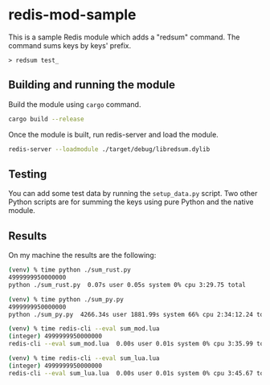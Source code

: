 # redis-mod-sample

This is a sample Redis module which adds a "redsum" command.
The command sums keys by keys' prefix.

```redis-cli
> redsum test_
```

## Building and running the module

Build the module using `cargo` command.
```sh
cargo build --release
```

Once the module is built, run redis-server and load the module.

```sh
redis-server --loadmodule ./target/debug/libredsum.dylib
```

## Testing

You can add some test data by running the `setup_data.py` script.
Two other Python scripts are for summing the keys using pure Python and the native module.

## Results

On my machine the results are the following:

```sh
(venv) % time python ./sum_rust.py
4999999950000000
python ./sum_rust.py  0.07s user 0.05s system 0% cpu 3:29.75 total

(venv) % time python ./sum_py.py
4999999950000000
python ./sum_py.py  4266.34s user 1881.99s system 66% cpu 2:34:12.24 total

(venv) % time redis-cli --eval sum_mod.lua
(integer) 4999999950000000
redis-cli --eval sum_mod.lua  0.00s user 0.01s system 0% cpu 3:35.99 total

(venv) % time redis-cli --eval sum_lua.lua
(integer) 4999999950000000
redis-cli --eval sum_lua.lua  0.00s user 0.01s system 0% cpu 3:45.67 total
```
